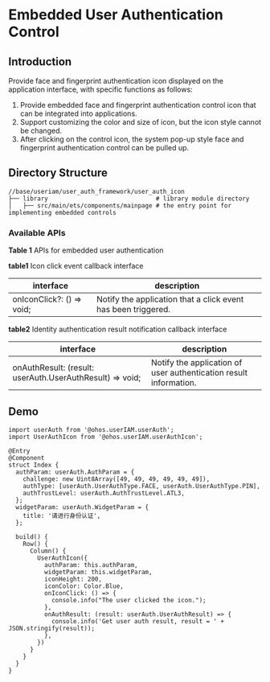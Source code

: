 # Embedded User Authentication Control


## Introduction

Provide face and fingerprint authentication icon displayed on the application interface, with specific functions as follows:
1. Provide embedded face and fingerprint authentication control icon that can be integrated into applications.
2. Support customizing the color and size of icon, but the icon style cannot be changed.
3. After clicking on the control icon, the system pop-up style face and fingerprint authentication control can be pulled up.


## Directory Structure

```undefined
//base/useriam/user_auth_framework/user_auth_icon
├── library                              # library module directory
│   ├── src/main/ets/components/mainpage # the entry point for implementing embedded controls
```


### Available APIs

**Table 1** APIs for embedded user authentication

**table1** Icon click event callback interface

| interface  | description                             |
| ------ | -------------------------------- |
| onIconClick?: () => void; | Notify the application that a click event has been triggered. |

**table2** Identity authentication result notification callback interface

| interface  | description                             |
| ------ | -------------------------------- |
| onAuthResult: (result: userAuth.UserAuthResult) => void; | Notify the application of user authentication result information. |



## Demo

```undefined
import userAuth from '@ohos.userIAM.userAuth';
import UserAuthIcon from '@ohos.userIAM.userAuthIcon';

@Entry
@Component
struct Index {
  authParam: userAuth.AuthParam = {
    challenge: new Uint8Array([49, 49, 49, 49, 49, 49]),
    authType: [userAuth.UserAuthType.FACE, userAuth.UserAuthType.PIN],
    authTrustLevel: userAuth.AuthTrustLevel.ATL3,
  };
  widgetParam: userAuth.WidgetParam = {
    title: '请进行身份认证',
  };

  build() {
    Row() {
      Column() {
        UserAuthIcon({
          authParam: this.authParam,
          widgetParam: this.widgetParam,
          iconHeight: 200,
          iconColor: Color.Blue,
          onIconClick: () => {
            console.info("The user clicked the icon.");
          },
          onAuthResult: (result: userAuth.UserAuthResult) => {
            console.info('Get user auth result, result = ' + JSON.stringify(result));
          },
        })
      }
    }
  }
}
```
